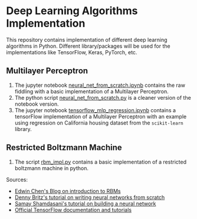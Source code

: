 # Deep Learning Algorithms Implementation
This repository contains implementation of different deep learning algorithms in Python. Different library/packages will be used for the implementations like TensorFlow, Keras, PyTorch, etc.

## Multilayer Perceptron

1. The jupyter notebook [neural_net_from_scratch.ipynb](https://github.com/adityashrm21/Deep-Learning-Algorithms-Implementation/blob/master/Multilayer_Perceptron/neural_net_from_scratch.ipynb) contains the raw fiddling with a basic implementation of a Multilayer Perceptron.
2. The python script [neural_net_from_scratch.py](https://github.com/adityashrm21/Deep-Learning-Algorithms-Implementation/blob/master/Multilayer_Perceptron/neural_net_from_scratch.py) is a cleaner version of the notebook version.
3. The jupyter notebook [tensorflow_mlp_regression.ipynb](https://github.com/adityashrm21/Deep-Learning-Algorithms-Implementation/blob/master/Multilayer_Perceptron/tensorflow_mlp_regression.ipynb) contains a tensorFlow implementation of a Multilayer Perceptron with an example using regression on California housing dataset from the `scikit-learn` library.

## Restricted Boltzmann Machine

1. The script [rbm_impl.py](https://github.com/adityashrm21/Deep-Learning-Algorithms-Implementation/blob/master/Restricted_Boltzmann_Machines/rbm_impl.py) contains a basic implementation of a restricted boltzmann machine in python.

Sources:
- [Edwin Chen's Blog on introduction to RBMs](http://blog.echen.me/2011/07/18/introduction-to-restricted-boltzmann-machines/)
- [Denny Britz's tutorial on writing neural networks from scratch](http://www.wildml.com/2015/09/implementing-a-neural-network-from-scratch/)
- [Samay Shamdasani's tutorial on building a neural network](https://enlight.nyc/projects/neural-network/)
- [Official TensorFlow documentation and tutorials](https://www.tensorflow.org/tutorials/)
